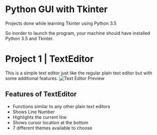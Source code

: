 # Python GUI with Tkinter
Projects done while learning Tkinter using Python 3.5

So inorder to launch the program, your machine should have installed Python 3.5 and Tkinter.

# Project 1 | TextEditor
This is a simple text editor just like the regular plain text editor but with some additional features.
![Text Editor Preview](https://s19.postimg.org/4j7h4nulf/Text_Editor.jpg)

## Features of TextEditor
*  Functions similar to any other plain text editors
*  Shows Line Number
*  Highlights the current line
*  Shows cursor location at the bottom
*  7 different themes available to choose

